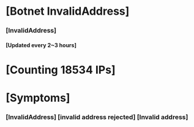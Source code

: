 # [Botnet InvalidAddress]
### [InvalidAddress]
#### [Updated every 2~3 hours]

# [Counting 18534 IPs]

# [Symptoms] 

###   [InvalidAddress] [invalid address rejected] [Invalid address]
